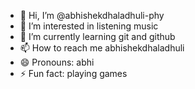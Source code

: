- 👋 Hi, I’m @abhishekdhaladhuli-phy
- 👀 I’m interested in listening music 
- 🌱 I’m currently learning git and github
- 📫 How to reach me abhishekdhaladhuli
- 😄 Pronouns: abhi
- ⚡ Fun fact: playing games 

<!---
abhishekdhaladhuli-phy/abhishekdhaladhuli-phy is a ✨ special ✨ repository because its `README.md` (this file) appears on your GitHub profile.
You can click the Preview link to take a look at your changes.
--->

